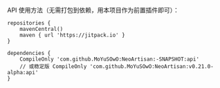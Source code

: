API 使用方法（无需打包到依赖，用本项目作为前置插件即可）：
```Gradle
repositories {
    mavenCentral()
    maven { url 'https://jitpack.io' }
}

dependencies {
    CompileOnly 'com.github.MoYuSOwO:NeoArtisan:-SNAPSHOT:api'
    // 或稳定版 CompileOnly 'com.github.MoYuSOwO:NeoArtisan:v0.21.0-alpha:api' 
}
```
